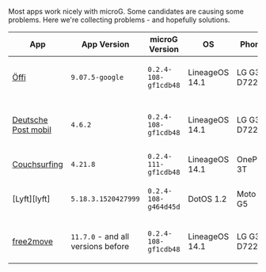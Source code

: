 Most apps work nicely with microG. Some candidates are causing some problems. Here we're collecting problems - and hopefully solutions.


| App                        | App Version     | microG Version       | OS             | Phone      | &nbsp;&nbsp;&nbsp;&nbsp;&nbsp;&nbsp;&nbsp;&nbsp;&nbsp;&nbsp;&nbsp;&nbsp;&nbsp;&nbsp;&nbsp;&nbsp;&nbsp;Problem&nbsp;&nbsp;&nbsp;&nbsp;&nbsp;&nbsp;&nbsp;&nbsp;&nbsp;&nbsp;&nbsp;&nbsp;&nbsp;&nbsp;&nbsp;&nbsp;&nbsp; | Workaround | Usable | Related issue |
|----------------------------|-----------------|----------------------|----------------|------------|---------|------------|--------|---------------|
| [Öffi][oeffi]              | `9.07.5-google` | `0.2.4-108-gf1cdb48` | LineageOS 14.1 | LG G3 D722 |     will not install    | flash mapAPI v1 before installing | :heavy_check_mark: | |
| [Deutsche Post mobil][dpm] | `4.6.2`         | `0.2.4-108-gf1cdb48` | LineageOS 14.1 | LG G3 D722 | service stations are not displayed around phone location, crashes when a search by post code or street name is carried out | | :warning: | |
| [Couchsurfing][cs]         | `4.21.8`        | `0.2.4-111-gf1cdb48` | LineageOS 14.1 | OnePlus 3T | 'Hangout' feature doesn't work | | :warning: | [349][cs-issue] | |
| [Lyft][lyft]         | `5.18.3.1520427999`        | `0.2.4-108-g464d45d` | DotOS 1.2 | Moto G5 | Display of map has issues, choosing a destination doesn't work at all without a workaround | [workaround](https://github.com/microg/android_packages_apps_GmsCore/issues/207#issuecomment-299622678) | :warning: | [207] |  
| [free2move][free2move]              | `11.7.0` - and all versions before | `0.2.4-108-gf1cdb48` | LineageOS 14.1 | LG G3 D722 |         | map display gets crazy after some usage | :warning: | [406](https://github.com/microg/android_packages_apps_GmsCore/issues/406) |



[oeffi]: https://play.google.com/store/apps/details?id=de.schildbach.oeffi
[dpm]: https://play.google.com/store/apps/details?id=de.deutschepost.postmobil
[cs]: https://play.google.com/store/apps/details?id=com.couchsurfing.mobile.android
[cs-issue]: https://github.com/microg/android_packages_apps_GmsCore/issues/349
[free2move]: https://app.adjust.com/54svnl_3mlvwg_f3w7b2?adgroup=AppStoreButton&creative=HeroStage&deeplink=carjump%3A%2F%2Fregister
